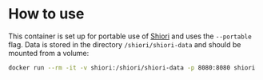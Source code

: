 # How to use

This container is set up for portable use of [Shiori][0] and uses the `--portable` flag. Data is stored in the directory `/shiori/shiori-data` and should be mounted from a volume:

````bash
docker run --rm -it -v shiori:/shiori/shiori-data -p 8080:8080 shiori
````

[0]: https://github.com/go-shiori/shiori

